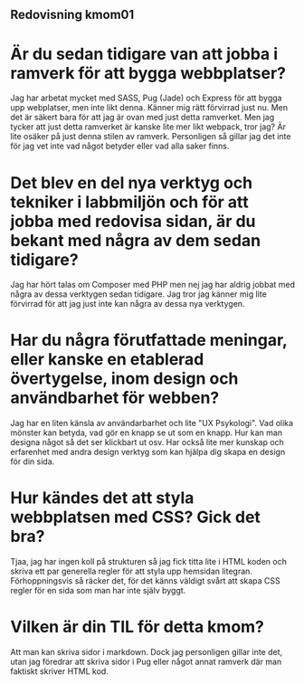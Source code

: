 ---
---

## Redovisning kmom01

<!-- Detta innehåll är skrivet i markdown och du hittar innehållet i filen `content/redovisning/01_kmom01.md`. -->

# Är du sedan tidigare van att jobba i ramverk för att bygga webbplatser?

Jag har arbetat mycket med SASS, Pug (Jade) och Express för att bygga upp webplatser, men inte likt denna. Känner mig rätt förvirrad just nu.
Men det är säkert bara för att jag är ovan med just detta ramverket. Men jag tycker att just detta ramverket är kanske lite mer likt webpack, tror jag?
Är lite osäker på just denna stilen av ramverk. Personligen så gillar jag det inte för jag vet inte vad något betyder eller vad alla saker finns.

# Det blev en del nya verktyg och tekniker i labbmiljön och för att jobba med redovisa sidan, är du bekant med några av dem sedan tidigare?

Jag har hört talas om Composer med PHP men nej jag har aldrig jobbat med några av dessa verktygen sedan tidigare. Jag tror jag känner mig lite förvirrad
för att jag just inte kan några av dessa nya verktygen.

# Har du några förutfattade meningar, eller kanske en etablerad övertygelse, inom design och användbarhet för webben?

Jag har en liten känsla av användarbarhet och lite "UX Psykologi". Vad olika mönster kan betyda,
vad gör en knapp se ut som en knapp. Hur kan man designa något så det ser klickbart ut osv.
Har också lite mer kunskap och erfarenhet med andra design verktyg som kan hjälpa dig skapa en design för din sida.

# Hur kändes det att styla webbplatsen med CSS? Gick det bra?

Tjaa, jag har ingen koll på strukturen så jag fick titta lite i HTML koden och skriva ett par generella regler för att styla upp hemsidan litegran.
Förhoppningsvis så räcker det, för det känns väldigt svårt att skapa CSS regler för en sida som man har inte själv byggt.

# Vilken är din TIL för detta kmom?

Att man kan skriva sidor i markdown. Dock jag personligen gillar inte det, utan jag föredrar att skriva sidor i Pug eller något annat ramverk där man faktiskt skriver HTML kod.
